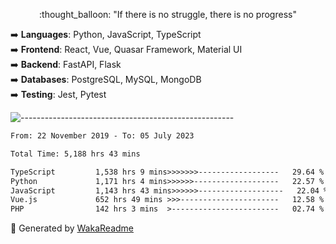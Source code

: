 <p align="center"> 
  :thought_balloon: "If there is no struggle, there is no progress"
</p>

<p align="left">
  ➡️ <strong>Languages</strong>: Python, JavaScript, TypeScript<br>
  ➡️ <strong>Frontend</strong>: React, Vue, Quasar Framework, Material UI<br>
  ➡️ <strong>Backend</strong>: FastAPI, Flask<br>
  ➡️ <strong>Databases</strong>: PostgreSQL, MySQL, MongoDB<br>
  ➡️ <strong>Testing</strong>: Jest, Pytest<br>
</p>

![-----------------------------------------------------](https://raw.githubusercontent.com/andreasbm/readme/master/assets/lines/vintage.png)

<!--START_SECTION:waka-->

```txt
From: 22 November 2019 - To: 05 July 2023

Total Time: 5,188 hrs 43 mins

TypeScript         1,538 hrs 9 mins>>>>>>>------------------   29.64 %
Python             1,171 hrs 4 mins>>>>>>-------------------   22.57 %
JavaScript         1,143 hrs 43 mins>>>>>>-------------------   22.04 %
Vue.js             652 hrs 49 mins >>>----------------------   12.58 %
PHP                142 hrs 3 mins  >------------------------   02.74 %
```

<!--END_SECTION:waka-->


🚀 Generated by [WakaReadme](https://github.com/athul/waka-readme)
